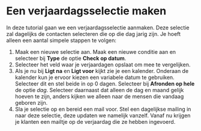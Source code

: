 # Een verjaardagsselectie maken

In deze tutorial gaan we een verjaardagsselectie aanmaken. Deze selectie
zal dagelijks de contacten selecteren die op die dag jarig zijn. Je hoeft
alleen een aantal simpele stappen te volgen:

1. Maak een nieuwe selectie aan. Maak een nieuwe conditie aan en selecteer
bij **Type** de optie **Check op datum**.
2. Selecteer het veld waar je verjaardagen opslaat om mee te vergelijken.
3. Als je nu bij **Ligt na** en **Ligt voor** kijkt zie je een kalender.
Onderaan de kalender kun je ervoor kiezen een variabele datum te gebruiken.
Selecteer dit en stel beide in op 0 dagen. Selecteer bij **Afronden op hele**
de optie *dag*. Selecteer daarnaast dat alleen de dag en maand gelijk hoeven
te zijn, anders kijken we alleen naar de mensen die vandaag geboren zijn.
4. Sla je selectie op en bereid een mail voor. Stel een dagelijkse mailing
in naar deze selectie, deze updaten we namelijk vanzelf. Vanaf nu krijgen je
klanten een mailtje op de verjaardag die ze hebben ingevoerd.
